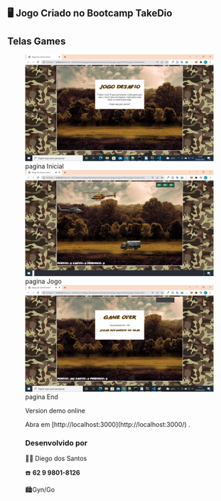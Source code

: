 ## :desktop_computer: Jogo Criado no Bootcamp TakeDio

<h2>Telas Games</h2>
<figure>
  <img src="https://raw.githubusercontent.com/diegobda/Jogo-de-naves/main/imgs/layout-Inicia.jpg" alt="pagina Inicial">
  <figcaption>pagina Inicial</figcaption>
  <img src="https://github.com/diegobda/Jogo-de-naves/blob/main/imgs/layout-jogo.jpg" alt="pagina Jogo">
  <figcaption>pagina Jogo</figcaption>
  <img src="https://raw.githubusercontent.com/diegobda/Jogo-de-naves/main/imgs/layout-end.jpg" alt="pagina End">
  <figcaption>pagina End</figcaption>

<p>Version demo online</p>
Abra em [http://localhost:3000](http://localhost:3000/) .



### Desenvolvido por

:man_technologist: Diego dos Santos

:phone: **62 9 9801-8126**

:cityscape:Gyn/Go



